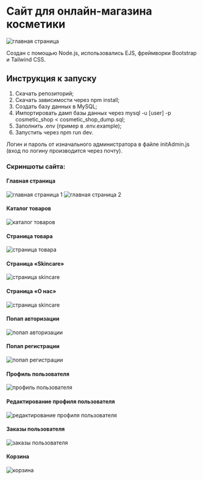 # Сайт для онлайн-магазина косметики


![главная страница](./readme/main-page.png)


Создан с помощью Node.js, использовались EJS, фреймворки Bootstrap и Tailwind CSS.


## Инструкция к запуску
1. Скачать репозиторий;
2. Скачать зависимости через npm install;
3. Создать базу данных в MySQL;
4. Импортировать дамп базы данных через mysql -u [user] -p cosmetic_shop < cosmetic_shop_dump.sql;
5. Заполнить .env (пример в .env.example);
6. Запустить через npm run dev.

Логин и пароль от изначального администратора в файле initAdmin.js (вход по логину производится через почту).


### Скриншоты сайта:


#### Главная страница

![главная страница 1](./readme/main-page-1.png)
![главная страница 2](./readme/main-page-2.png)


#### Каталог товаров

![каталог товаров](./readme/catalogue.png)


#### Страница товара

![страница товара](./readme/catalogue-product-info.png)


#### Страница «Skincare»

![страница skincare](./readme/skincare.png)


#### Страница «О нас»

![страница skincare](./readme/about.png)


#### Попап авторизации

![попап авторизации](./readme/popup-login.png)


#### Попап регистрации

![попап регистрации](./readme/popup-register.png)


#### Профиль пользователя

![профиль пользователя](./readme/user-info.png)


#### Редактирование профиля пользователя

![редактирование профиля пользователя](./readme/user-edit.png)


#### Заказы пользователя

![заказы пользователя](./readme/user-orders.png)


#### Корзина

![корзина](./readme/cart.png)
